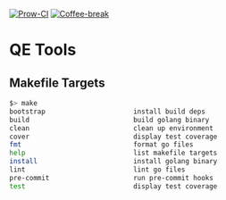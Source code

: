 [![Prow-CI](https://github.com/psturc/qe-tools/actions/workflows/slack-message.yml/badge.svg?branch=main)](https://github.com/psturc/qe-tools/actions/workflows/slack-message.yml) [![Coffee-break](https://github.com/psturc/qe-tools/actions/workflows/coffee.yml/badge.svg?branch=main)](https://github.com/psturc/qe-tools/actions/workflows/coffee.yml)

# QE Tools


## Makefile Targets
```sh
$> make
bootstrap                      install build deps
build                          build golang binary
clean                          clean up environment
cover                          display test coverage
fmt                            format go files
help                           list makefile targets
install                        install golang binary
lint                           lint go files
pre-commit                     run pre-commit hooks
test                           display test coverage
```
